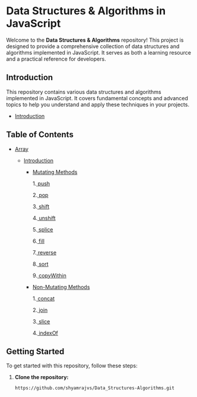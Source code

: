 # Data Structures & Algorithms in JavaScript

Welcome to the **Data Structures & Algorithms** repository! This project is designed to provide a comprehensive collection of data structures and algorithms implemented in JavaScript. It serves as both a learning resource and a practical reference for developers.

## Introduction

This repository contains various data structures and algorithms implemented in JavaScript. It covers fundamental concepts and advanced topics to help you understand and apply these techniques in your projects.
- [Introduction](https://github.com/shyamrajvs/Data_Structures-Algorithms/blob/main/Introduction.js)

## Table of Contents

- [Array](https://github.com/shyamrajvs/Data_Structures-Algorithms/tree/main/Array)

   - [Introduction](https://github.com/shyamrajvs/Data_Structures-Algorithms/blob/main/Array/arrayIntroduction.js)

      - [Mutating Methods](https://github.com/shyamrajvs/Data_Structures-Algorithms/tree/main/Array/Mutating%20Methods)

         1.[ push](https://github.com/shyamrajvs/Data_Structures-Algorithms/blob/main/Array/Mutating%20Methods/push.js)

         2.[ pop](https://github.com/shyamrajvs/Data_Structures-Algorithms/blob/main/Array/Mutating%20Methods/pop.js)

         3.[ shift](https://github.com/shyamrajvs/Data_Structures-Algorithms/blob/main/Array/Mutating%20Methods/shift.js)

         4.[ unshift](https://github.com/shyamrajvs/Data_Structures-Algorithms/blob/main/Array/Mutating%20Methods/unshift.js)

         5.[ splice](https://github.com/shyamrajvs/Data_Structures-Algorithms/blob/main/Array/Mutating%20Methods/splice.js)

         6.[ fill](https://github.com/shyamrajvs/Data_Structures-Algorithms/blob/main/Array/Mutating%20Methods/fill.js)

         7.[ reverse](https://github.com/shyamrajvs/Data_Structures-Algorithms/blob/main/Array/Mutating%20Methods/reverse.js)

         8.[ sort](https://github.com/shyamrajvs/Data_Structures-Algorithms/blob/main/Array/Mutating%20Methods/sort.js)

         9.[ copyWithin](https://github.com/shyamrajvs/Data_Structures-Algorithms/blob/main/Array/Mutating%20Methods/copyWithin.js)

      - [Non-Mutating Methods](https://github.com/shyamrajvs/Data_Structures-Algorithms/tree/main/Array/Non-Mutating%20Methods)

         1.[ concat](https://github.com/shyamrajvs/Data_Structures-Algorithms/blob/main/Array/Non-Mutating%20Methods/indexOf.js)

         2.[ join](https://github.com/shyamrajvs/Data_Structures-Algorithms/blob/main/Array/Non-Mutating%20Methods/join.js)

         3.[ slice](https://github.com/shyamrajvs/Data_Structures-Algorithms/blob/main/Array/Non-Mutating%20Methods/slice.js)

         4.[ indexOf](https://github.com/shyamrajvs/Data_Structures-Algorithms/blob/main/Array/Non-Mutating%20Methods/indexOf.js)



## Getting Started

To get started with this repository, follow these steps:

1. **Clone the repository:**

   ```bash
   https://github.com/shyamrajvs/Data_Structures-Algorithms.git
